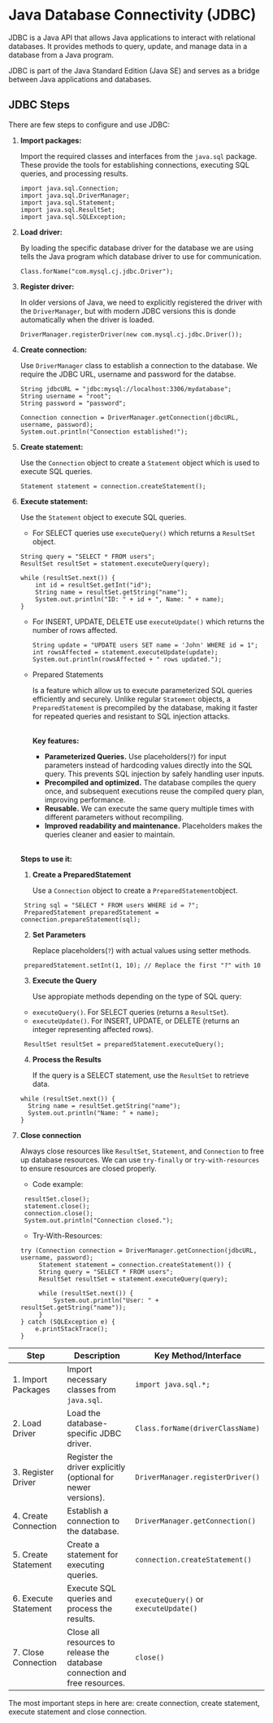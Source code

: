 # Java Database Connectivity (JDBC)
JDBC is a Java API that allows Java applications to interact with relational databases. It provides methods to query, update, and manage data in a database from a Java program.

JDBC is part of the Java Standard Edition (Java SE) and serves as a bridge between Java applications and databases.

## JDBC Steps
There are few steps to configure and use JDBC:

1. **Import packages:**

    Import the required classes and interfaces from the `java.sql` package. These provide the tools for establishing connections, executing SQL queries, and processing results.
    ```
    import java.sql.Connection;
    import java.sql.DriverManager;
    import java.sql.Statement;
    import java.sql.ResultSet;
    import java.sql.SQLException;
    ```
  
2. **Load driver:**

    By loading the specific database driver for the database we are using tells the Java program which database driver to use for communication.
    ```
    Class.forName("com.mysql.cj.jdbc.Driver");
    ```
3. **Register driver:**

    In older versions of Java, we need to explicitly registered the driver with the `DriverManager`, but with modern JDBC versions this is donde automatically when the driver is loaded.
    ```
    DriverManager.registerDriver(new com.mysql.cj.jdbc.Driver());
    ```

4. **Create connection:**

    Use `DriverManager` class to establish a connection to the database. We require the JDBC URL, username and password for the databse.
    ```
    String jdbcURL = "jdbc:mysql://localhost:3306/mydatabase";
    String username = "root";
    String password = "password";
    
    Connection connection = DriverManager.getConnection(jdbcURL, username, password);
    System.out.println("Connection established!");
    ```

5. **Create statement:**

    Use the `Connection` object to create a `Statement` object which is used to execute SQL queries.
    ```
    Statement statement = connection.createStatement();
    ```

6. **Execute statement:**

    Use the `Statement` object to execute SQL queries.

    * For SELECT queries use `executeQuery()` which returns a `ResultSet` object.
    ```
    String query = "SELECT * FROM users";
    ResultSet resultSet = statement.executeQuery(query);
    
    while (resultSet.next()) {
        int id = resultSet.getInt("id");
        String name = resultSet.getString("name");
        System.out.println("ID: " + id + ", Name: " + name);
    }
    ```
    
   * For INSERT, UPDATE, DELETE use `executeUpdate()` which returns the number of rows affected.

     ```
     String update = "UPDATE users SET name = 'John' WHERE id = 1";
     int rowsAffected = statement.executeUpdate(update);
     System.out.println(rowsAffected + " rows updated.");
     ```

   * Prepared Statements

     Is a feature which allow us to execute parameterized SQL queries efficiently and securely. Unlike regular `Statement` objects, a `PreparedStatement` is precompiled by the database, making it faster for repeated queries and resistant to SQL injection attacks.<br><br>
   
     **Key features:** 
     * **Parameterized Queries.** Use placeholders(`?`) for input parameters instead of hardcoding values directly into the SQL query. This prevents SQL injection by safely handling user inputs.
     * **Precompiled and optimized.** The database compiles the query once, and subsequent executions reuse the compiled query plan, improving performance.
     * **Reusable.** We can execute the same query multiple times with different parameters without recompiling.
     * **Improved readability and maintenance.** Placeholders makes the queries cleaner and easier to maintain.
   <br><br>
   
   **Steps to use it:**
   1. **Create a PreparedStatement**
   
      Use a `Connection` object to create a `PreparedStatement`object.

   ```
    String sql = "SELECT * FROM users WHERE id = ?";
    PreparedStatement preparedStatement = connection.prepareStatement(sql);
   ```
   
   2. **Set Parameters**
   
        Replace placeholders(`?`) with actual values using setter methods.
   
   ```
    preparedStatement.setInt(1, 10); // Replace the first "?" with 10
   ```
   
   3. **Execute the Query**
   
      Use appropiate methods depending on the type of SQL query:
   
    * `executeQuery()`. For SELECT queries (returns a `ResultSet`).
    * `executeUpdate()`. For INSERT, UPDATE, or DELETE (returns an integer representing affected rows).
   
   ```
    ResultSet resultSet = preparedStatement.executeQuery();
   ```
   
   4. **Process the Results**

      If the query is a SELECT statement, use the `ResultSet` to retrieve data.

    ```
    while (resultSet.next()) {
      String name = resultSet.getString("name");
      System.out.println("Name: " + name);
    }
   ```
   
    


7. **Close connection**

    Always close resources like `ResultSet`, `Statement`, and `Connection` to free up database resources. We can use `try-finally` or `try-with-resources` to ensure resources are closed properly.

   * Code example:
   ```
    resultSet.close();
    statement.close();
    connection.close();
    System.out.println("Connection closed.");
   ```
   
   * Try-With-Resources:
    ```   
    try (Connection connection = DriverManager.getConnection(jdbcURL, username, password);
         Statement statement = connection.createStatement()) {
         String query = "SELECT * FROM users";
         ResultSet resultSet = statement.executeQuery(query);
    
         while (resultSet.next()) {
             System.out.println("User: " + resultSet.getString("name"));
         }
    } catch (SQLException e) {
        e.printStackTrace();
    }
    ```


| **Step**            | **Description**                                                                 | **Key Method/Interface**           |
|----------------------|---------------------------------------------------------------------------------|-------------------------------------|
| 1. Import Packages   | Import necessary classes from `java.sql`.                                       | `import java.sql.*;`               |
| 2. Load Driver       | Load the database-specific JDBC driver.                                         | `Class.forName(driverClassName)`   |
| 3. Register Driver   | Register the driver explicitly (optional for newer versions).                  | `DriverManager.registerDriver()`   |
| 4. Create Connection | Establish a connection to the database.                                        | `DriverManager.getConnection()`    |
| 5. Create Statement  | Create a statement for executing queries.                                      | `connection.createStatement()`     |
| 6. Execute Statement | Execute SQL queries and process the results.                                   | `executeQuery()` or `executeUpdate()` |
| 7. Close Connection  | Close all resources to release the database connection and free resources.      | `close()`                          |


The most important steps in here are: create connection, create statement, execute statement and close connection.

